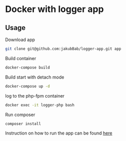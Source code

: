 Docker with logger app
=====================

Usage
-----

Download app
```bash 
git clone git@github.com:jakubBab/logger-app.git app
```

Build container
```bash
docker-compose build
```
Build start with detach mode
```bash
docker-compose up -d
```
log to the php-fpm container
```bash
docker exec -it logger-php bash
```
Run composer
```bash
composer install
```

Instruction on how to run the app can be found [here](https://github.com/jakubBab/logger-app/blob/master/phpunit.xml)


